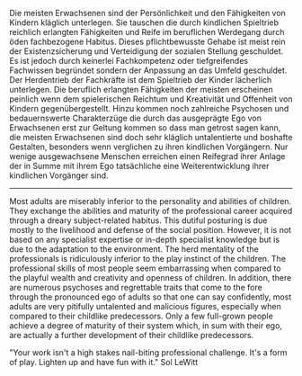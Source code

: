 
Die meisten Erwachsenen sind der Persönlichkeit und den Fähigkeiten von Kindern kläglich unterlegen. Sie tauschen die durch kindlichen Spieltrieb reichlich erlangten Fähigkeiten und Reife im beruflichen Werdegang durch öden fachbezogene Habitus. Dieses pflichtbewusste Gehabe ist meist rein der Existenzsicherung und Verteidigung der sozialen Stellung geschuldet. Es ist jedoch durch keinerlei Fachkompetenz oder tiefgreifendes Fachwissen begründet sondern der Anpassung an das Umfeld geschuldet. Der Herdentrieb der Fachkräfte ist dem Spieltrieb der Kinder lächerlich unterlegen. Die beruflich erlangten Fähigkeiten der meisten erscheinen peinlich wenn dem spielerischen Reichtum und Kreativität und Offenheit von Kindern gegenübergestellt. Hinzu kommen noch zahlreiche Psychosen und bedauernswerte Charakterzüge die durch das ausgeprägte Ego von Erwachsenen erst zur Geltung kommen so dass man getrost sagen kann, die meisten Erwachsenen sind doch sehr kläglich untalentierte und boshafte Gestalten, besonders wenn verglichen zu ihren kindlichen Vorgängern. Nur wenige ausgewachsene Menschen erreichen einen Reifegrad ihrer Anlage der in Summe mit ihrem Ego tatsächliche eine Weiterentwicklung ihrer kindlichen Vorgänger sind.


----------------

Most adults are miserably inferior to the personality and abilities of children. They exchange the abilities and maturity of the professional career acquired through a dreary subject-related habitus. This dutiful posturing is due mostly to the livelihood and defense of the social position. However, it is not based on any specialist expertise or in-depth specialist knowledge but is due to the adaptation to the environment. The herd mentality of the professionals is ridiculously inferior to the play instinct of the children. The professional skills of most people seem embarrassing when compared to the playful wealth and creativity and openness of children. In addition, there are numerous psychoses and regrettable traits that come to the fore through the pronounced ego of adults so that one can say confidently, most adults are very pitifully untalented and malicious figures, especially when compared to their childlike predecessors. Only a few full-grown people achieve a degree of maturity of their system which, in sum with their ego, are actually a further development of their childlike predecessors.


"Your work isn't a high stakes nail-biting professional challenge. It's a form of play. Lighten up and have fun with it." Sol LeWitt

